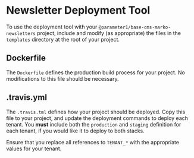# Newsletter Deployment Tool

To use the deployment tool with your `@parameter1/base-cms-marko-newsletters` project, include and modify (as appropriate) the files in the `templates` directory at the root of your project.

## Dockerfile

The `Dockerfile` defines the production build process for your project. No modifications to this file should be necessary.

## .travis.yml

The `.travis.tml` defines how your project should be deployed. Copy this file to your project, and update the deployment commands to deploy each tenant. You **must** include both the `production` and `staging` definition for each tenant, if you would like it to deploy to both stacks.

Ensure that you replace all references to `TENANT_*` with the appropriate values for your tenant.
